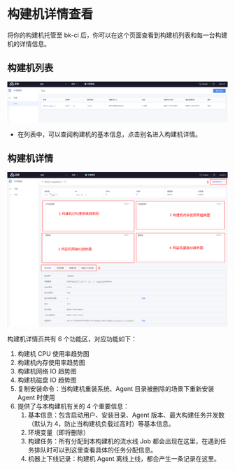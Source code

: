 # 构建机详情查看

将你的构建机托管至 bk-ci 后，你可以在这个页面查看到构建机列表和每一台构建机的详情信息。

## 构建机列表

![png](../../../../assets/service_env_list.png)

- 在列表中，可以查阅构建机的基本信息，点击别名进入构建机详情。

## 构建机详情

![png](../../../../assets/service_env_detail.png)

构建机详情页共有 6 个功能区，对应功能如下：

1. 构建机 CPU 使用率趋势图
2. 构建机内存使用率趋势图
3. 构建机网络 IO 趋势图
4. 构建机磁盘 IO 趋势图
5. 复制安装命令：当构建机重装系统、Agent 目录被删除的场景下重新安装 Agent 时使用
6. 提供了与本构建机有关的 4 个重要信息：
   1. 基本信息：包含启动用户、安装目录、Agent 版本、最大构建任务并发数（默认为 4，防止当构建机负载过高时）等基本信息。
   2. 环境变量（即将删除）
   3. 构建任务：所有分配到本构建机的流水线 Job 都会出现在这里，在遇到任务排队时可以到这里查看具体的任务分配信息。
   4. 机器上下线记录：构建机 Agent 离线上线，都会产生一条记录在这里。
